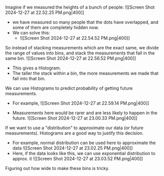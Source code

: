 Imagine if we measured the heights of a bunch of people:
![[Screen Shot 2024-12-27 at 22.52.25 PM.png|400]]

- we have measured so many people that the dots have overlapped, and some of them are completely hidden now.
- We can solve this:
	- ![[Screen Shot 2024-12-27 at 22.54.52 PM.png|400]]

So instead of stacking measurements which are the exact same, we divide the range of values into bins, and stack the measurements that fall in the same bin.
![[Screen Shot 2024-12-27 at 22.56.52 PM.png|400]]
- This gives a Histogram.
- The taller the stack within a bin, the more measurements we made that fall into that bin.

We can use Histograms to predict probability of getting future measurements.
- For example,
	![[Screen Shot 2024-12-27 at 22.59.14 PM.png|400]]

- Measurements here would be rarer and are less likely to happen in the future. ![[Screen Shot 2024-12-27 at 23.00.33 PM.png|400]]

If we want to use a "distribution" to approximate our data (or future measurements). Histograms are a good way to justify this decision.
- For example, normal distribution can be used here to approximate the data
	![[Screen Shot 2024-12-27 at 23.02.25 PM.png|400]]
- Here, if the data looks like this, we can use exponential distribution to approx. it
	![[Screen Shot 2024-12-27 at 23.03.52 PM.png|400]]

Figuring out how wide to make these bins is tricky. 


